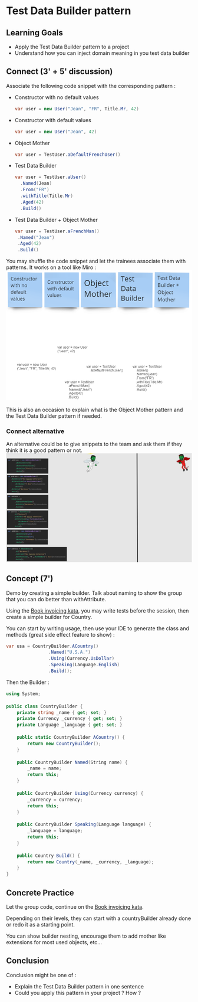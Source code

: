 ﻿# Test Data Builder pattern
## Learning Goals
- Apply the Test Data Builder pattern to a project
- Understand how you can inject domain meaning in you test data builder

## Connect (3' + 5' discussion)
Associate the following code snippet with the corresponding pattern :
* Constructor with no default values
  ```C#
  var user = new User("Jean", "FR", Title.Mr, 42)
  ```
* Constructor with default values
  ```C#
  var user = new User("Jean", 42)
  ```
* Object Mother
  ```C#
  var user = TestUser.aDefaultFrenchUser()
  ```
* Test Data Builder
  ```C#
  var user = TestUser.aUser()
    .Named(Jean)
    .From("FR")
    .withTitle(Title.Mr)
    .Aged(42)
    .Build()
  ```
* Test Data Builder + Object Mother
  ```C#
  var user = TestUser.aFrenchMan()
   .Named("Jean")
   .Aged(42)
   .Build()
  ```

You may shuffle the code snippet and let the trainees associate them with patterns. It works on a tool like Miro :
![connect example](./imgs/connect-activity.png)

This is also an occasion to explain what is the Object Mother pattern and the Test Data Builder pattern if needed.

### Connect alternative
An alternative could be to give snippets to the team and ask them if they think it is a good pattern or not.
![connect example](./imgs/connect-activity-alternative.png)
 
## Concept (7')
Demo by creating a simple builder. Talk about naming to show the group that you can do better than withAttribute.

Using the [Book invoicing kata](https://github.com/pitchart/csharp-katas-log/tree/master/TestDataBuilders), you may write tests before the session, then create a simple builder for Country.

You can start by writing usage, then use your IDE to generate the class and methods (great side effect feature to show) :
```C#
var usa = CountryBuilder.ACountry()
                .Named("U.S.A.")
                .Using(Currency.UsDollar)
                .Speaking(Language.English)
                .Build();
```
Then the Builder :
```c#
using System;

public class CountryBuilder {
    private string _name { get; set; }
    private Currency _currency { get; set; }
    private Language _language { get; set; }
    
    public static CountryBuilder ACountry() {
        return new CountryBuilder();
    }
    
    public CountryBuilder Named(String name) {
        _name = name;
        return this;
    }
    
    public CountryBuilder Using(Currency currency) {
        _currency = currency;
        return this;
    }
    
    public CountryBuilder Speaking(Language language) {
        _language = language;
        return this;
    }
    
    public Country Build() {
        return new Country(_name, _currency, _language);
    }
}
```


## Concrete Practice
Let the group code, continue on the  [Book invoicing kata](https://github.com/pitchart/csharp-katas-log/tree/master/TestDataBuilders).

 Depending on their levels, they can start with a countryBuilder already done or redo it as a starting point.

You can show builder nesting, encourage them to add mother like extensions for most used objects, etc...

## Conclusion
Conclusion might be one of :
 * Explain the Test Data Builder pattern in one sentence
 * Could you apply this pattern in your project ? How ?
